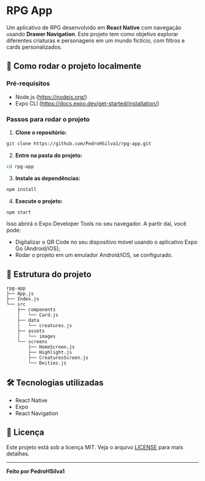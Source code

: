 # RPG App

Um aplicativo de RPG desenvolvido em **React Native** com navegação usando **Drawer Navigation**. Este projeto tem como objetivo explorar diferentes criaturas e personagens em um mundo fictício, com filtros e cards personalizados.

## 🚀 Como rodar o projeto localmente

### Pré-requisitos
- Node.js (https://nodejs.org/)
- Expo CLI (https://docs.expo.dev/get-started/installation/)

### Passos para rodar o projeto

1. **Clone o repositório:**
```bash
git clone https://github.com/PedroHSilva1/rpg-app.git
```

2. **Entre na pasta do projeto:**
```bash
cd rpg-app
```

3. **Instale as dependências:**
```bash
npm install
```

4. **Execute o projeto:**
```bash
npm start
```

Isso abrirá o Expo Developer Tools no seu navegador. A partir daí, você pode:
- Digitalizar o QR Code no seu dispositivo móvel usando o aplicativo Expo Go (Android/iOS);
- Rodar o projeto em um emulador Android/iOS, se configurado.

## 📂 Estrutura do projeto
```plaintext
rpg-app
├── App.js
├── Index.js
└── src
    ├── components
    │   └── Card.js
    ├── data
    │   └── creatures.js
    ├── assets
    │   └── images
    └── screens
        ├── HomeScreen.js
        ├── Highlight.js
        ├── CreaturesScreen.js
        └── Deities.js
```

## 🛠 Tecnologias utilizadas
- React Native
- Expo
- React Navigation

## 📖 Licença
Este projeto está sob a licença MIT. Veja o arquivo [LICENSE](LICENSE) para mais detalhes.

---
**Feito por PedroHSilva1**
